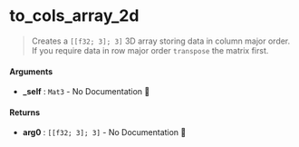 # to\_cols\_array\_2d

>  Creates a `[[f32; 3]; 3]` 3D array storing data in column major order.
>  If you require data in row major order `transpose` the matrix first.

#### Arguments

- **\_self** : `Mat3` \- No Documentation 🚧

#### Returns

- **arg0** : `[[f32; 3]; 3]` \- No Documentation 🚧